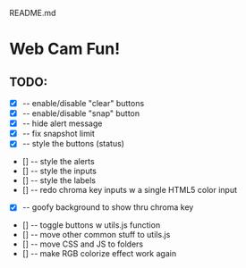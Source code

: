 README.md

# Web Cam Fun!

## TODO:

* [X] -- enable/disable "clear" buttons
* [X] -- enable/disable "snap" button
* [X] -- hide alert message
* [X] -- fix snapshot limit
* [X] -- style the buttons (status)
* [] -- style the alerts
* [] -- style the inputs
* [] -- style the labels
* [] -- redo chroma key inputs w a single HTML5 color input
* [X] -- goofy background to show thru chroma key
* [] -- toggle buttons w utils.js function
* [] -- move other common stuff to utils.js
* [] -- move CSS and JS to folders
* [] -- make RGB colorize effect work again